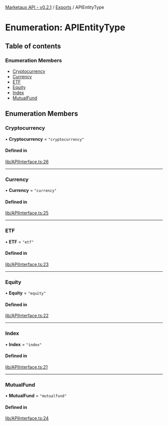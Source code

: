 [Marketaux API - v0.2.1](../README.md) / [Exports](../modules.md) / APIEntityType

# Enumeration: APIEntityType

## Table of contents

### Enumeration Members

- [Cryptocurrency](APIEntityType.md#cryptocurrency)
- [Currency](APIEntityType.md#currency)
- [ETF](APIEntityType.md#etf)
- [Equity](APIEntityType.md#equity)
- [Index](APIEntityType.md#index)
- [MutualFund](APIEntityType.md#mutualfund)

## Enumeration Members

### Cryptocurrency

• **Cryptocurrency** = ``"cryptocurrency"``

#### Defined in

[lib/APIInterface.ts:26](https://github.com/Viriatto/marketaux-api/blob/27b470f/src/lib/APIInterface.ts#L26)

___

### Currency

• **Currency** = ``"currency"``

#### Defined in

[lib/APIInterface.ts:25](https://github.com/Viriatto/marketaux-api/blob/27b470f/src/lib/APIInterface.ts#L25)

___

### ETF

• **ETF** = ``"etf"``

#### Defined in

[lib/APIInterface.ts:23](https://github.com/Viriatto/marketaux-api/blob/27b470f/src/lib/APIInterface.ts#L23)

___

### Equity

• **Equity** = ``"equity"``

#### Defined in

[lib/APIInterface.ts:22](https://github.com/Viriatto/marketaux-api/blob/27b470f/src/lib/APIInterface.ts#L22)

___

### Index

• **Index** = ``"index"``

#### Defined in

[lib/APIInterface.ts:21](https://github.com/Viriatto/marketaux-api/blob/27b470f/src/lib/APIInterface.ts#L21)

___

### MutualFund

• **MutualFund** = ``"mutualfund"``

#### Defined in

[lib/APIInterface.ts:24](https://github.com/Viriatto/marketaux-api/blob/27b470f/src/lib/APIInterface.ts#L24)
